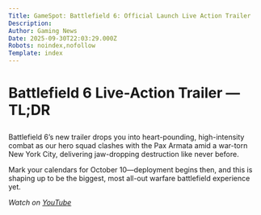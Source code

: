 ```yaml
---
Title: GameSpot: Battlefield 6: Official Launch Live Action Trailer
Description: 
Author: Gaming News
Date: 2025-09-30T22:03:29.000Z
Robots: noindex,nofollow
Template: index
---
```

<h1>
  
  
  Battlefield 6 Live-Action Trailer — TL;DR
</h1>

<p>Battlefield 6’s new trailer drops you into heart-pounding, high-intensity combat as our hero squad clashes with the Pax Armata amid a war-torn New York City, delivering jaw-dropping destruction like never before.</p>

<p>Mark your calendars for October 10—deployment begins then, and this is shaping up to be the biggest, most all-out warfare battlefield experience yet.</p>

<p><em>Watch on <a href="https://www.youtube.com/watch?v=PVy4M0moZqM" rel="noopener noreferrer">YouTube</a></em></p>

